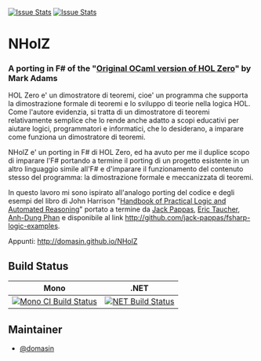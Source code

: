[![Issue Stats](http://issuestats.com/github/domasin/NHolZ/badge/issue)](http://issuestats.com/github/domasin/NHolZ)
[![Issue Stats](http://issuestats.com/github/domasin/NHolZ/badge/pr)](http://issuestats.com/github/domasin/NHolZ)

# NHolZ
### A porting in F# of the "[Original OCaml version of HOL Zero](http://www.proof-technologies.com/holzero/)" by Mark Adams ###

HOL Zero e' un dimostratore di teoremi, cioe' un programma che supporta la dimostrazione 
formale di teoremi e lo sviluppo di teorie nella logica HOL. Come l'autore evidenzia, si 
tratta di un dimostratore di teoremi relativamente semplice che lo rende anche adatto 
a scopi educativi per aiutare logici, programmatori e informatici, che lo desiderano, a 
imparare come funziona un dimostratore di teoremi.

NHolZ e' un porting in F# di HOL Zero, ed ha avuto per me il duplice scopo di imparare l'F# 
portando a termine il porting di un progetto esistente in un altro linguaggio simile all'F# 
e d'imparare il funzionamento del contenuto stesso del programma: la dimostrazione formale e 
meccanizzata di teoremi.

In questo lavoro mi sono ispirato all'analogo porting del codice e degli esempi del libro 
di John Harrison "[Handbook of Practical Logic and Automated Reasoning](https://www.cl.cam.ac.uk/~jrh13/atp/index.html)" 
portato a termine da [Jack Pappas](https://github.com/jack-pappas), [Eric Taucher](https://github.com/EricGT), [Anh-Dung Phan](https://github.com/dungpa) 
e disponibile al link http://github.com/jack-pappas/fsharp-logic-examples.

Appunti: http://domasin.github.io/NHolZ


## Build Status

Mono | .NET
---- | ----
[![Mono CI Build Status](https://img.shields.io/travis/domasin/NHolZ/master.svg)](https://travis-ci.org/domasin/NHolZ) | [![NET Build Status](https://ci.appveyor.com/api/projects/status/mr601trxpeh26r7f?svg=true)](https://ci.appveyor.com/project/domasin/nholz)

## Maintainer

- [@domasin](https://github.com/domasin)


